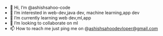 - 👋 Hi, I’m @ashishsahoo-code
- 👀 I’m interested in web-dev,java dev, machine learning,app dev
- 🌱 I’m currently learning web dev,ml,app
- 💞️ I’m looking to collaborate on ml
- 📫 How to reach me just ping me on @ashishsahoodevloper@gmail.com

<!---
ashishsahoo-code/ashishsahoo-code is a ✨ special ✨ repository because its `README.md` (this file) appears on your GitHub profile.
You can click the Preview link to take a look at your changes.
--->
